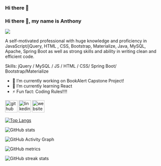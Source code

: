### Hi there 👋

### Hi there 👋, my name is Anthony
![](https://arturssmirnovs.github.io/github-profile-readme-generator/images/banner.png)

A self-motivated professional with huge knowledge and proficiency in JavaScript/jQuery, HTML , CSS,  Bootstrap, Materialize, Java, MySQL, Apache, Spring Boot as well as strong skills and ability in writing clean and efficient code.

Skills: jQuery / MySQL / JS / HTML / CSS/ Spring Boot/ Bootstrap/Materialize

- 🔭 I’m currently working on BookAlert Capstone Project! 
- 🌱 I’m currently learning React  
- ⚡ Fun fact: Coding Rules!!!! 


[<img src='https://cdn.jsdelivr.net/npm/simple-icons@3.0.1/icons/github.svg' alt='github' height='40'>](https://github.com/AnthonyVillegas87)  [<img src='https://cdn.jsdelivr.net/npm/simple-icons@3.0.1/icons/linkedin.svg' alt='linkedin' height='40'>](https://www.linkedin.com/in/https://www.linkedin.com/in/anthony-villegas-1abab161/)  [<img src='https://cdn.jsdelivr.net/npm/simple-icons@3.0.1/icons/icloud.svg' alt='website' height='40'>](anthonyvillegas.dev)  

[![Top Langs](https://github-readme-stats.vercel.app/api/top-langs/?username=AnthonyVillegas87)](https://github.com/anuraghazra/github-readme-stats)

![GitHub stats](https://github-readme-stats.vercel.app/api?username=AnthonyVillegas87&show_icons=true)  

![GitHub Activity Graph](https://activity-graph.herokuapp.com/graph?username=AnthonyVillegas87)  

![GitHub metrics](https://metrics.lecoq.io/AnthonyVillegas87)  

![GitHub streak stats](https://github-readme-streak-stats.herokuapp.com/?user=AnthonyVillegas87)  

